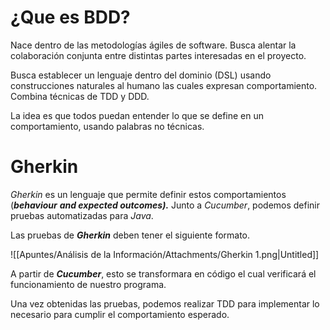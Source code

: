 # ¿Que es BDD?

Nace dentro de las metodologías ágiles de software. Busca alentar la colaboración conjunta entre distintas partes interesadas en el proyecto.

Busca establecer un lenguaje dentro del dominio (DSL) usando construcciones naturales al humano las cuales expresan comportamiento. Combina técnicas de TDD y DDD.

La idea es que todos puedan entender lo que se define en un comportamiento, usando palabras no técnicas.

# Gherkin

*Gherkin* es un lenguaje que permite definir estos comportamientos (***behaviour*** ***and expected outcomes).*** Junto a *Cucumber*, podemos definir pruebas automatizadas para *Java*.

Las pruebas de ***Gherkin*** deben tener el siguiente formato.

![[Apuntes/Análisis de la Información/Attachments/Gherkin 1.png|Untitled]]

A partir de ***Cucumber***, esto se transformara en código el cual verificará el funcionamiento de nuestro programa.

Una vez obtenidas las pruebas, podemos realizar TDD para implementar lo necesario para cumplir el comportamiento esperado.